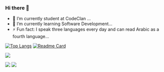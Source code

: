 ### Hi there 👋

- 🔭 I’m currently student at CodeClan ...
- 🌱 I’m currently learning Software Development...
- ⚡ Fun fact: I speak three languages every day and can read Arabic as a fourth language...


[![Top Langs](https://github-readme-stats.vercel.app/api/top-langs/?username=Amna25&layout=compact)](https://github.com/anuraghazra/github-readme-stats)
[![Readme Card](https://github-readme-stats.vercel.app/api/pin/?username=Amna25&repo=github-readme-stats)](https://github.com/anuraghazra/github-readme-stats)

<img align="center" src="https://github-readme-stats.vercel.app/api/<top-langs>/username=<Amna25>&theme=<radical>" />

![](https://img.shields.io/badge/<WORD_ON_LEFT>-<WORD_ON_RIGHT>-informational?style=flat&logo=<LOGO_NAME>&logoColor=white&color=2bbc8a)
![](https://img.shields.io/badge/<code>-<Python>-informational?style=flat&logo=data:image/svg%2bxml;base64,<BASE64_DATA>)




